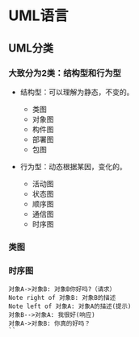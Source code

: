 
# UML语言

## UML分类
### 大致分为2类：结构型和行为型

* 结构型：可以理解为静态，不变的。
    * 类图
    * 对象图
    * 构件图
    * 部署图
    * 包图

* 行为型：动态根据某因，变化的。
    * 活动图
    * 状态图
    * 顺序图
    * 通信图
    * 时序图

### 类图


### 时序图

```sequence
对象A->对象B: 对象B你好吗?（请求）
Note right of 对象B: 对象B的描述
Note left of 对象A: 对象A的描述(提示)
对象B-->对象A: 我很好(响应)
对象A->对象B: 你真的好吗？
``
